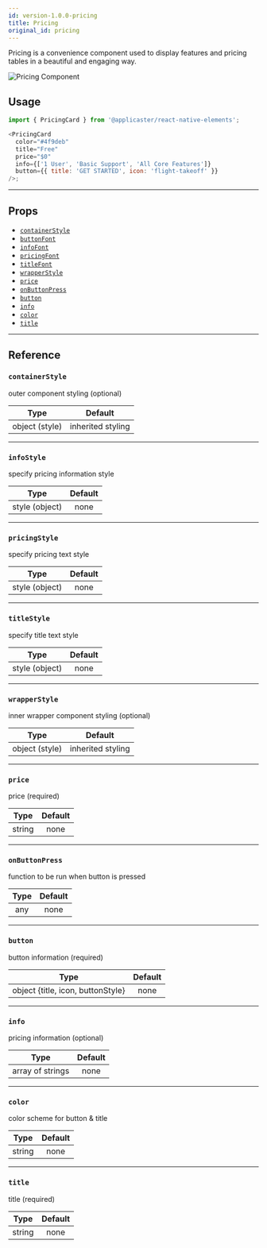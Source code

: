 ```yaml
---
id: version-1.0.0-pricing
title: Pricing
original_id: pricing
---
```


Pricing is a convenience component used to display features and pricing tables
in a beautiful and engaging way.

![Pricing Component](/react-native-elements/img/pricing.png)

## Usage

```js
import { PricingCard } from '@applicaster/react-native-elements';

<PricingCard
  color="#4f9deb"
  title="Free"
  price="$0"
  info={['1 User', 'Basic Support', 'All Core Features']}
  button={{ title: 'GET STARTED', icon: 'flight-takeoff' }}
/>;
```

---

## Props

- [`containerStyle`](#containerstyle)
- [`buttonFont`](#buttonfont)
- [`infoFont`](#infofont)
- [`pricingFont`](#pricingfont)
- [`titleFont`](#titlefont)
- [`wrapperStyle`](#wrapperstyle)
- [`price`](#price)
- [`onButtonPress`](#onbuttonpress)
- [`button`](#button)
- [`info`](#info)
- [`color`](#color)
- [`title`](#title)

---

## Reference

### `containerStyle`

outer component styling (optional)

|      Type      |      Default      |
| :------------: | :---------------: |
| object (style) | inherited styling |

---

### `infoStyle`

specify pricing information style

|      Type      | Default |
| :------------: | :-----: |
| style (object) |  none   |

---

### `pricingStyle`

specify pricing text style

|      Type      | Default |
| :------------: | :-----: |
| style (object) |  none   |

---

### `titleStyle`

specify title text style

|      Type      | Default |
| :------------: | :-----: |
| style (object) |  none   |

---

### `wrapperStyle`

inner wrapper component styling (optional)

|      Type      |      Default      |
| :------------: | :---------------: |
| object (style) | inherited styling |

---

### `price`

price (required)

|  Type  | Default |
| :----: | :-----: |
| string |  none   |

---

### `onButtonPress`

function to be run when button is pressed

| Type | Default |
| :--: | :-----: |
| any  |  none   |

---

### `button`

button information (required)

|               Type                | Default |
| :-------------------------------: | :-----: |
| object {title, icon, buttonStyle} |  none   |

---

### `info`

pricing information (optional)

|       Type       | Default |
| :--------------: | :-----: |
| array of strings |  none   |

---

### `color`

color scheme for button & title

|  Type  | Default |
| :----: | :-----: |
| string |  none   |

---

### `title`

title (required)

|  Type  | Default |
| :----: | :-----: |
| string |  none   |
